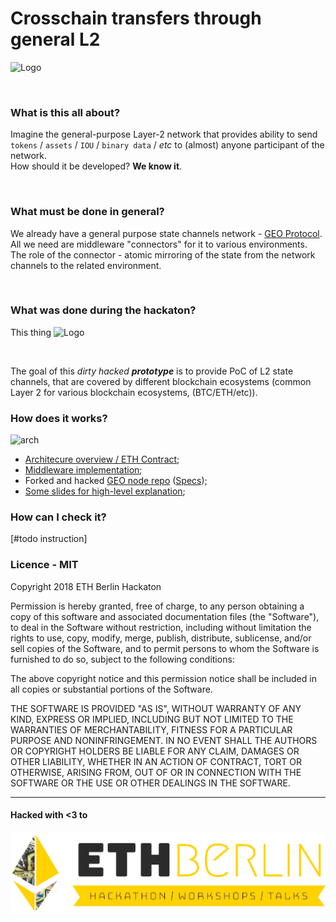# Crosschain transfers through general L2

![Logo](https://docs.google.com/drawings/d/e/2PACX-1vSv_Sm2XqYnVWspCo2HapRMg5Xllucv5_IgZIA6_3by8QvQWldqdir5jHAaFBcEwWQil2cFSgeV8jJd/pub?w=1101&h=741)

</br>


### What is this all about?
Imagine the general-purpose Layer-2 network that provides ability to send `tokens` / `assets` / `IOU` / `binary data` / _etc_ to (almost) anyone participant of the network.  
How should it be developed? **We know it**. 

</br>

### What must be done in general?
We already have a general purpose state channels network - [GEO Protocol](https://github.com/GEO-Protocol). All we need are middleware "connectors" for it to various environments. The role of the connector - atomic mirroring of the state from the network channels to the related environment.

</br>

### What was done during the hackaton?
This thing
![Logo](https://docs.google.com/drawings/d/e/2PACX-1vSuVYEdRFirC7gED-V49oOqk9RExN4VrTQ5A4ANZFsGrAGzLB--wnJ6lYmwHeFXkxjtf7yX9puD2nhM/pub?w=1101&h=741)

</br>

The goal of this _dirty hacked **prototype**_ is to provide PoC of L2 state channels,
that are covered by different blockchain ecosystems (common Layer 2 for various blockchain ecosystems, (BTC/ETH/etc)).


### How does it works?
![arch](https://docs.google.com/drawings/d/e/2PACX-1vTFcz9UwCJsB2pFgusM4ImbYEwHvJ51OTWHIxe7NFQiakubgFdpqTMFOjlC1pqeqDva1FvJWXGZRSbd/pub?w=1101&h=741)

* [Architecure overview / ETH Contract](https://github.com/Koroqe/geo-state-channel-eth);
* [Middleware implementation](https://github.com/Koroqe/geo-ethereum-middleware);
* Forked and hacked [GEO node repo](https://github.com/HaySayCheese/EthGEOProtoHack_ethberlin) ([Specs](https://github.com/GEO-Protocol/specs-protocol));
* [Some slides for high-level explanation](https://docs.google.com/presentation/d/1HNhj0JxOa-g0GmBpJx7jy8rIV23onR6hpLEGkyVwil4/edit?usp=sharing);


### How can I check it?
[#todo instruction]



### Licence - MIT
Copyright 2018 ETH Berlin Hackaton

Permission is hereby granted, free of charge, to any person obtaining a copy of this software and associated documentation files (the "Software"), to deal in the Software without restriction, including without limitation the rights to use, copy, modify, merge, publish, distribute, sublicense, and/or sell copies of the Software, and to permit persons to whom the Software is furnished to do so, subject to the following conditions:

The above copyright notice and this permission notice shall be included in all copies or substantial portions of the Software.

THE SOFTWARE IS PROVIDED "AS IS", WITHOUT WARRANTY OF ANY KIND, EXPRESS OR IMPLIED, INCLUDING BUT NOT LIMITED TO THE WARRANTIES OF MERCHANTABILITY, FITNESS FOR A PARTICULAR PURPOSE AND NONINFRINGEMENT. IN NO EVENT SHALL THE AUTHORS OR COPYRIGHT HOLDERS BE LIABLE FOR ANY CLAIM, DAMAGES OR OTHER LIABILITY, WHETHER IN AN ACTION OF CONTRACT, TORT OR OTHERWISE, ARISING FROM, OUT OF OR IN CONNECTION WITH THE SOFTWARE OR THE USE OR OTHER DEALINGS IN THE SOFTWARE.


------

#### Hacked with <3 to 
![eth](https://github.com/ethberlin-hackathon/media-assets/raw/master/ETHBerlin%20logo%20-%20horizontal%20transparent%20-%20small.png)
